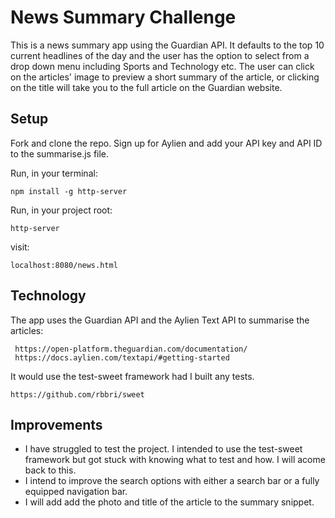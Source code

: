 # News Summary Challenge

This is a news summary app using the Guardian API. It defaults to the top 10 current headlines of the day and the user has the option to select from a drop down menu including Sports and Technology etc. The user can click on the articles' image to preview a short summary of the article, or clicking on the title will take you to the full article on the Guardian website.

## Setup

Fork and clone the repo. Sign up for Aylien and add your API key and API ID to the summarise.js file.

Run, in your terminal:
```
npm install -g http-server
```
Run, in your project root:
```
http-server
```
visit:
```
localhost:8080/news.html
```
## Technology

The app uses the Guardian API and the Aylien Text API to summarise the articles:
```
 https://open-platform.theguardian.com/documentation/
 https://docs.aylien.com/textapi/#getting-started
```
It would use the test-sweet framework had I built any tests.
```
https://github.com/rbbri/sweet
```

## Improvements

- I have struggled to test the project. I intended to use the test-sweet framework but got stuck with knowing what to test and how. I will acome back to this.
- I intend to improve the search options with either a search bar or a fully equipped navigation bar.
- I will add add the photo and title of the article to the summary snippet.
